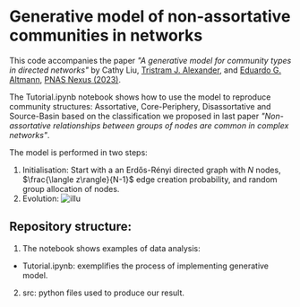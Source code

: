 # Generative model of non-assortative communities in networks

This code accompanies the paper  <i>"A generative model for community types in directed networks" </i>  by Cathy Liu, [Tristram J. Alexander](https://www.sydney.edu.au/science/about/our-people/academic-staff/tristram-alexander.html), and [Eduardo G. Altmann](https://www.maths.usyd.edu.au/u/ega/), [PNAS Nexus (2023)](https://doi.org/10.1093/pnasnexus/pgad364). 

The Tutorial.ipynb notebook shows how to use the model to reproduce community structures: Assortative, Core-Periphery, Disassortative and Source-Basin based on the classification we proposed in last paper <i> "Non-assortative relationships between groups of nodes are common in complex networks"</i>.

The model is performed in two steps:
1. Initialisation: Start with a an Erdős-Rényi directed graph with $N$ nodes, $\frac{\langle z\rangle}{N-1}$ edge creation probability, and random group allocation of nodes. 
2. Evolution: 
![illu](https://github.com/user-attachments/assets/279c9f01-c2d9-4e33-8646-b133e2e2986a)

## Repository structure:

1. The notebook shows examples of data analysis:

- Tutorial.ipynb: exemplifies the process of implementing generative model.

2. src: python files used to produce our result. 
